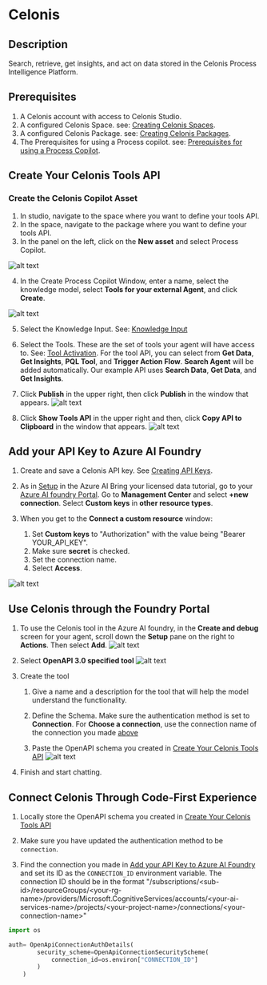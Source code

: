 # Celonis
## Description
Search, retrieve, get insights, and act on data stored in the Celonis Process Intelligence Platform.

## Prerequisites
1. A Celonis account with access to Celonis Studio.
2. A configured Celonis Space. see: [Creating Celonis Spaces](https://docs.celonis.com/en/creating-and-managing-spaces.html#UUID-f8796acf-97a6-29ab-bd8e-d2fd69290b76_section-idm4516530993352033996293100881).
3. A configured Celonis Package. see: [Creating Celonis Packages](https://docs.celonis.com/en/creating-packages.html#UUID-e7e82c62-a7d9-4bfd-94cf-c91d0a50ee93_section-idm460319185541763400265934993).
4. The Prerequisites for using a Process copilot. see: [Prerequisites for using a Process Copilot](https://docs.celonis.com/en/process-copilot.html#UUID-fedab4cb-9b0b-19b7-e20c-08f1fb60dc65_section-idm4560783293692834307354778532).


## Create Your Celonis Tools API
### Create the Celonis Copilot Asset
1. In studio, navigate to the space where you want to define your tools API.
2. In the space, navigate to the package where you want to define your tools API.
3. In the panel on the left, click on the **New asset** and select Process Copilot.

![alt text](media/new_asset_menu.png)

4. In the Create Process Copilot Window, enter a name, select the knowledge model, select **Tools for your external Agent**, and click **Create**.

![alt text](media/create_copilot_menu.png)


5. Select the Knowledge Input. See: [Knowledge Input](https://docs.celonis.com/en/knowledge-input.html)

6. Select the Tools. These are the set of tools your agent will have access to. See: [Tool Activation](https://docs.celonis.com/en/tool-activation.html). For the tool API, you can select from **Get Data**, **Get Insights**, **PQL Tool**, and **Trigger Action Flow**.  **Search Agent** will be added automatically. Our example API uses **Search Data**, **Get Data**, and **Get Insights**.

7. Click **Publish** in the upper right, then click **Publish** in the window that appears.
![alt text](media/publish.png)


8. Click **Show Tools API** in the upper right and then, click **Copy API to Clipboard** in the window that appears.
![alt text](media/copy.png)




## Add your API Key to Azure AI Foundry
1. Create and save a Celonis API key. See [Creating API Keys](https://docs.celonis.com/en/creating-api-keys.html).

2. As in [Setup](https://learn.microsoft.com/en-us/azure/ai-services/agents/how-to/tools/licensed-data) in the Azure AI Bring your licensed data tutorial, go to your [Azure AI foundry Portal](https://ai.azure.com/). Go to **Management Center** and select **+new connection**. Select **Custom keys** in **other resource types**.


3. When you get to the **Connect a custom resource** window:
    1. Set **Custom keys** to "Authorization" with the value being 
    "Bearer YOUR_API_KEY".
    2. Make sure **secret** is checked.
    3. Set the connection name.
    4. Select **Access**.


![alt text](media/connection.png)


## Use Celonis through the Foundry Portal

1. To use the Celonis tool in the Azure AI foundry, in the **Create and debug** screen for your agent, scroll down the **Setup** pane on the right to **Actions**. Then select **Add**.
![alt text](media/actions.png)

2. Select **OpenAPI 3.0 specified tool**
![alt text](media/add_action.png)

3. Create the tool
    1. Give a name and a description for the tool that will help the model understand the functionality.

    2. Define the Schema. Make sure the authentication method is set to **Connection**. For **Choose a connection**, use the connection name of the connection you made [above](#add-your-api-key-to-azure-ai-foundry)

    3. Paste the OpenAPI schema you created in [Create Your Celonis Tools API](#create-your-celonis-tools-api)
![alt text](media/create_custom_tool.png)

4. Finish and start chatting.


## Connect Celonis Through Code-First Experience
1. Locally store the OpenAPI schema you created in [Create Your Celonis Tools API](#create-your-celonis-tools-api)


2. Make sure you have updated the authentication method to be `connection`.

3.  Find the connection you made in [Add your API Key to Azure AI Foundry
](#add-your-api-key-to-azure-ai-foundry) and set its ID as the `CONNECTION_ID` environment variable. The connection ID  should be in the format "/subscriptions/\<sub-id>/resourceGroups/\<your-rg-name>/providers/Microsoft.CognitiveServices/accounts/\<your-ai-services-name>/projects/\<your-project-name>/connections/\<your-connection-name>"
```python
import os 

auth= OpenApiConnectionAuthDetails(
        security_scheme=OpenApiConnectionSecurityScheme(
            connection_id=os.environ["CONNECTION_ID"]
        )
    )
```




[def]: #add
